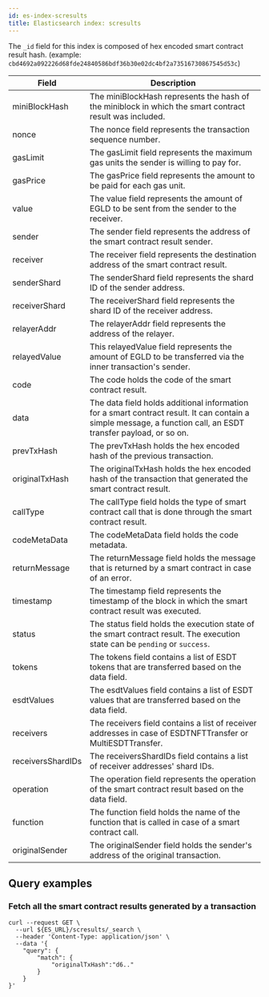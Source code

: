 ```yaml
---
id: es-index-scresults
title: Elasticsearch index: scresults
---
```


The `_id` field for this index is composed of hex encoded smart contract result hash.
(example: `cbd4692a092226d68fde24840586bdf36b30e02dc4bf2a73516730867545d53c`)


| Field             | Description                                                                                                                                                    |
|-------------------|----------------------------------------------------------------------------------------------------------------------------------------------------------------|
| miniBlockHash     | The miniBlockHash represents the hash of the miniblock in which the smart contract result was included.                                                        |
| nonce             | The nonce field represents the transaction sequence number.                                                                                                    |
| gasLimit          | The gasLimit field represents the maximum gas units the sender is willing to pay for.                                                                          |
| gasPrice          | The gasPrice field represents the amount to be paid for each gas unit.                                                                                         |
| value             | The value field represents the amount of EGLD to be sent from the sender to the receiver.                                                                      |
| sender            | The sender field represents the address of the smart contract result sender.                                                                                   |
| receiver          | The receiver field represents the destination address of the smart contract result.                                                                            |
| senderShard       | The senderShard field represents the shard ID of the sender address.                                                                                           |
| receiverShard     | The receiverShard field represents the shard ID of the receiver address.                                                                                       |
| relayerAddr       | The relayerAddr field represents the address of the relayer.                                                                                                   |
| relayedValue      | This relayedValue field represents the amount of EGLD to be transferred via the inner transaction's sender.                                                    |
| code              | The code holds the code of the smart contract result.                                                                                                          |
| data              | The data field holds additional information for a smart contract result. It can contain a simple message, a function call, an ESDT transfer payload, or so on. |
| prevTxHash        | The prevTxHash holds the hex encoded hash of the previous transaction.                                                                                         |
| originalTxHash    | The originalTxHash holds the hex encoded hash of the transaction that generated the smart contract result.                                                     |
| callType          | The callType field holds the type of smart contract call that is done through the smart contract result.                                                       |
| codeMetaData      | The codeMetaData field holds the code metadata.                                                                                                                |
| returnMessage     | The returnMessage field holds the message that is returned by a smart contract in case of an error.                                                            |
| timestamp         | The timestamp field represents the timestamp of the block in which the smart contract result was executed.                                                     |
| status            | The status field holds the execution state of the smart contract result. The execution state can be `pending` or `success`.                                    |
| tokens            | The tokens field contains a list of ESDT tokens that are transferred based on the data field.                                                                  |
| esdtValues        | The esdtValues field contains a list of ESDT values that are transferred based on the data field.                                                              |
| receivers         | The receivers field contains a list of receiver addresses in case of ESDTNFTTransfer or MultiESDTTransfer.                                                     |
| receiversShardIDs | The receiversShardIDs field contains a list of receiver addresses' shard IDs.                                                                                  |
| operation         | The operation field represents the operation of the smart contract result based on the data field.                                                             |
| function          | The function field holds the name of the function that is called in case of a smart contract call.                                                             |
| originalSender    | The originalSender field holds the sender's address of the original transaction.                                                                               |


## Query examples

### Fetch all the smart contract results generated by a transaction

```
curl --request GET \
  --url ${ES_URL}/scresults/_search \
  --header 'Content-Type: application/json' \
  --data '{
	"query": {
		"match": {
			"originalTxHash":"d6.."
		}
	}
}'
```

